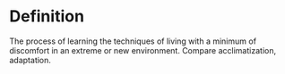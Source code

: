 # Definition

The process of learning the techniques of living with a minimum of
discomfort in an extreme or new environment. Compare acclimatization,
adaptation.

